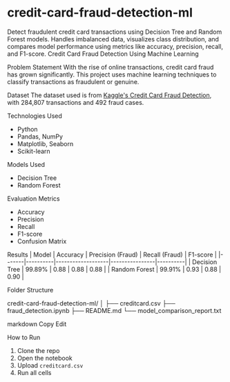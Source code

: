 # credit-card-fraud-detection-ml
Detect fraudulent credit card transactions using Decision Tree and Random Forest models. Handles imbalanced data, visualizes class distribution, and compares model performance using metrics like accuracy, precision, recall, and F1-score.
Credit Card Fraud Detection Using Machine Learning

Problem Statement
With the rise of online transactions, credit card fraud has grown significantly. This project uses machine learning techniques to classify transactions as fraudulent or genuine.

Dataset
The dataset used is from [Kaggle's Credit Card Fraud Detection](https://www.kaggle.com/mlg-ulb/creditcardfraud), with 284,807 transactions and 492 fraud cases.

Technologies Used
- Python
- Pandas, NumPy
- Matplotlib, Seaborn
- Scikit-learn

 Models Used
- Decision Tree
- Random Forest

 Evaluation Metrics
- Accuracy
- Precision
- Recall
- F1-score
- Confusion Matrix

Results
| Model | Accuracy | Precision (Fraud) | Recall (Fraud) | F1-score |
|-------|----------|-------------------|----------------|----------|
| Decision Tree | 99.89% | 0.88 | 0.88 | 0.88 |
| Random Forest | 99.91% | 0.93 | 0.88 | 0.90 |

 Folder Structure


 credit-card-fraud-detection-ml/
│
├── creditcard.csv
├── fraud_detection.ipynb
├── README.md
└── model_comparison_report.txt

markdown
Copy
Edit

 How to Run
1. Clone the repo
2. Open the notebook
3. Upload `creditcard.csv`
4. Run all cells

